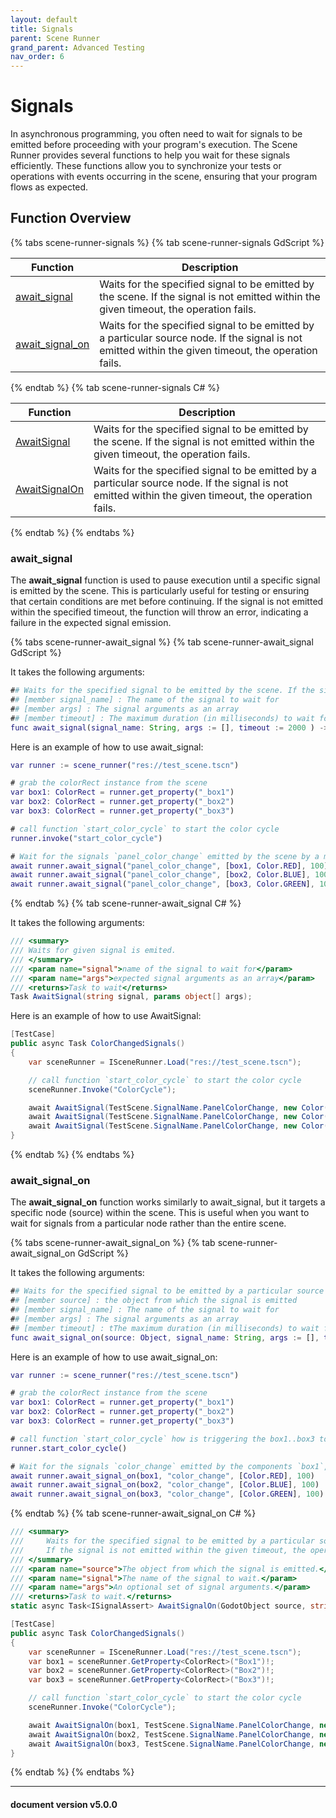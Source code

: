 ```yaml
---
layout: default
title: Signals
parent: Scene Runner
grand_parent: Advanced Testing
nav_order: 6
---
```


# Signals

In asynchronous programming, you often need to wait for signals to be emitted before proceeding with your program's execution. The Scene Runner provides several functions to help you wait for these signals efficiently. These functions allow you to synchronize your tests or operations with events occurring in the scene, ensuring that your program flows as expected.

## Function Overview

{% tabs scene-runner-signals %}
{% tab scene-runner-signals GdScript %}

|Function|Description|
|---|---|
|[await_signal](#await_signal) | Waits for the specified signal to be emitted by the scene. If the signal is not emitted within the given timeout, the operation fails. |
|[await_signal_on](#await_signal_on) | Waits for the specified signal to be emitted by a particular source node. If the signal is not emitted within the given timeout, the operation fails. |

{% endtab %}
{% tab scene-runner-signals C# %}

|Function|Description|
|---|---|
|[AwaitSignal](#await_signal) | Waits for the specified signal to be emitted by the scene. If the signal is not emitted within the given timeout, the operation fails. |
|[AwaitSignalOn](#await_signal_on) | Waits for the specified signal to be emitted by a particular source node. If the signal is not emitted within the given timeout, the operation fails. |

{% endtab %}
{% endtabs %}

### await_signal

The **await_signal** function is used to pause execution until a specific signal is emitted by the scene. This is particularly useful for testing or ensuring that certain conditions are met before continuing. If the signal is not emitted within the specified timeout, the function will throw an error, indicating a failure in the expected signal emission.

{% tabs scene-runner-await_signal %}
{% tab scene-runner-await_signal GdScript %}

It takes the following arguments:

```gd
## Waits for the specified signal to be emitted by the scene. If the signal is not emitted within the given timeout, the operation fails.
## [member signal_name] : The name of the signal to wait for
## [member args] : The signal arguments as an array
## [member timeout] : The maximum duration (in milliseconds) to wait for the signal to be emitted before failing
func await_signal(signal_name: String, args := [], timeout := 2000 ) -> void:
```

Here is an example of how to use await_signal:

```gd
var runner := scene_runner("res://test_scene.tscn")

# grab the colorRect instance from the scene
var box1: ColorRect = runner.get_property("_box1")
var box2: ColorRect = runner.get_property("_box2")
var box3: ColorRect = runner.get_property("_box3")

# call function `start_color_cycle` to start the color cycle
runner.invoke("start_color_cycle")

# Wait for the signals `panel_color_change` emitted by the scene by a maximum of 100ms or fails
await runner.await_signal("panel_color_change", [box1, Color.RED], 100)
await runner.await_signal("panel_color_change", [box2, Color.BLUE], 100)
await runner.await_signal("panel_color_change", [box3, Color.GREEN], 100)
```

{% endtab %}
{% tab scene-runner-await_signal C# %}

It takes the following arguments:

```cs
/// <summary>
/// Waits for given signal is emited.
/// </summary>
/// <param name="signal">name of the signal to wait for</param>
/// <param name="args">expected signal arguments as an array</param>
/// <returns>Task to wait</returns>
Task AwaitSignal(string signal, params object[] args);
```

Here is an example of how to use AwaitSignal:

```cs
[TestCase]
public async Task ColorChangedSignals()
{
    var sceneRunner = ISceneRunner.Load("res://test_scene.tscn");

    // call function `start_color_cycle` to start the color cycle
    sceneRunner.Invoke("ColorCycle");

    await AwaitSignal(TestScene.SignalName.PanelColorChange, new Color(1, 0, 0)).WithTimeout(100);
    await AwaitSignal(TestScene.SignalName.PanelColorChange, new Color(0, 0, 1)).WithTimeout(100);
    await AwaitSignal(TestScene.SignalName.PanelColorChange, new Color(0, 1, 0)).WithTimeout(100);
}
```

{% endtab %}
{% endtabs %}

### await_signal_on

The **await_signal_on** function works similarly to await_signal, but it targets a specific node (source) within the scene. This is useful when you want to wait for signals from a particular node rather than the entire scene.

{% tabs scene-runner-await_signal_on %}
{% tab scene-runner-await_signal_on GdScript %}

It takes the following arguments:

```gd
## Waits for the specified signal to be emitted by a particular source node. If the signal is not emitted within the given timeout, the operation fails.
## [member source] : the object from which the signal is emitted
## [member signal_name] : The name of the signal to wait for
## [member args] : The signal arguments as an array
## [member timeout] : tThe maximum duration (in milliseconds) to wait for the signal to be emitted before failing
func await_signal_on(source: Object, signal_name: String, args := [], timeout := 2000 ) -> void:
```

Here is an example of how to use await_signal_on:

```gd
var runner := scene_runner("res://test_scene.tscn")

# grab the colorRect instance from the scene
var box1: ColorRect = runner.get_property("_box1")
var box2: ColorRect = runner.get_property("_box2")
var box3: ColorRect = runner.get_property("_box3")

# call function `start_color_cycle` how is triggering the box1..box3 to emit the signal `color_change`
runner.start_color_cycle()

# Wait for the signals `color_change` emitted by the components `box1`, `box2` and `box3` by a maximum of 100ms or fails
await runner.await_signal_on(box1, "color_change", [Color.RED], 100)
await runner.await_signal_on(box2, "color_change", [Color.BLUE], 100)
await runner.await_signal_on(box3, "color_change", [Color.GREEN], 100)
```

{% endtab %}
{% tab scene-runner-await_signal_on C# %}

```cs
/// <summary>
///     Waits for the specified signal to be emitted by a particular source node.
///     If the signal is not emitted within the given timeout, the operation fails.
/// </summary>
/// <param name="source">The object from which the signal is emitted.</param>
/// <param name="signal">The name of the signal to wait.</param>
/// <param name="args">An optional set of signal arguments.</param>
/// <returns>Task to wait.</returns>
static async Task<ISignalAssert> AwaitSignalOn(GodotObject source, string signal, params Variant[] args)
```

```cs
[TestCase]
public async Task ColorChangedSignals()
{
    var sceneRunner = ISceneRunner.Load("res://test_scene.tscn");
    var box1 = sceneRunner.GetProperty<ColorRect>("Box1")!;
    var box2 = sceneRunner.GetProperty<ColorRect>("Box2")!;
    var box3 = sceneRunner.GetProperty<ColorRect>("Box3")!;

    // call function `start_color_cycle` to start the color cycle
    sceneRunner.Invoke("ColorCycle");

    await AwaitSignalOn(box1, TestScene.SignalName.PanelColorChange, new Color(1, 0, 0)).WithTimeout(100);
    await AwaitSignalOn(box2, TestScene.SignalName.PanelColorChange, new Color(0, 0, 1)).WithTimeout(100);
    await AwaitSignalOn(box3, TestScene.SignalName.PanelColorChange, new Color(0, 1, 0)).WithTimeout(100);
}
```

{% endtab %}
{% endtabs %}

---
<h4> document version v5.0.0 </h4>
